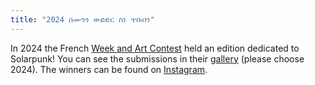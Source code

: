 ```yaml
---
title: "2024 ሰሙንን ውድድር ስነ ጥበብን"
---
```


In 2024 the French [Week and Art Contest](https://www.weekandart.com/) held an edition dedicated to Solarpunk! You can see the submissions in their [gallery](https://galerie.weekandart.com/) (please choose 2024). The winners can be found on [Instagram](https://www.instagram.com/p/C8SeLL0qhGE/).